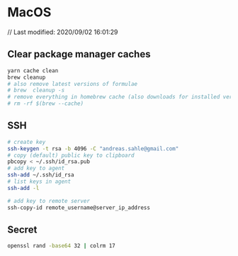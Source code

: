 # MacOS

// Last modified: 2020/09/02 16:01:29

## Clear package manager caches

```bash
yarn cache clean
brew cleanup
# also remove latest versions of formulae
# brew  cleanup -s
# remove everything in homebrew cache (also downloads for installed versions)
# rm -rf $(brew --cache)
```

## SSH

```bash
# create key
ssh-keygen -t rsa -b 4096 -C "andreas.sahle@gmail.com"
# copy (default) public key to clipboard
pbcopy < ~/.ssh/id_rsa.pub
# add key to agent
ssh-add ~/.ssh/id_rsa
# list keys in agent
ssh-add -l
```

```bash
# add key to remote server
ssh-copy-id remote_username@server_ip_address
```

## Secret

```bash
openssl rand -base64 32 | colrm 17
```

